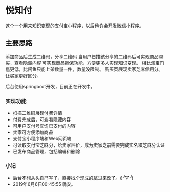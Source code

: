 # 悦知付

这个一个用来知识变现的支付宝小程序，以后也许会开发微信小程序。

## 主要思路
添加商品后生成二维码，分享二维码
当用户扫描该分享的二维码后可实现商品购买，查看隐藏内容
可实现商品担保功能，方便更多人实现知识变现。
相比淘宝门槛更低，比闲鱼只能上架数量一件，数量没限制。
购买页展现卖家芝麻信用分。让买家更好区分。

后台使用springboot开发，目前正在开发中。

### 实现功能
+ 扫描二维码展现付费详情
+ 付费完成后，可查看隐藏内容
+ 可用户支付号查询已支付的内容
+ 卖家可方便添加商品
+ 支付宝小程序端和Web网页端
+ 可读取支付宝芝麻分，给卖家评价，成为卖家之前需要完成实名和芝麻分认证
+ 已发布商品管理，包括编辑和删除


### 小记
 + 后台不想从头自己写了，直接找个现成的拿过来改了。(*╹▽╹*)
 + 2019年6月6日00:45:55 晚安。
  
